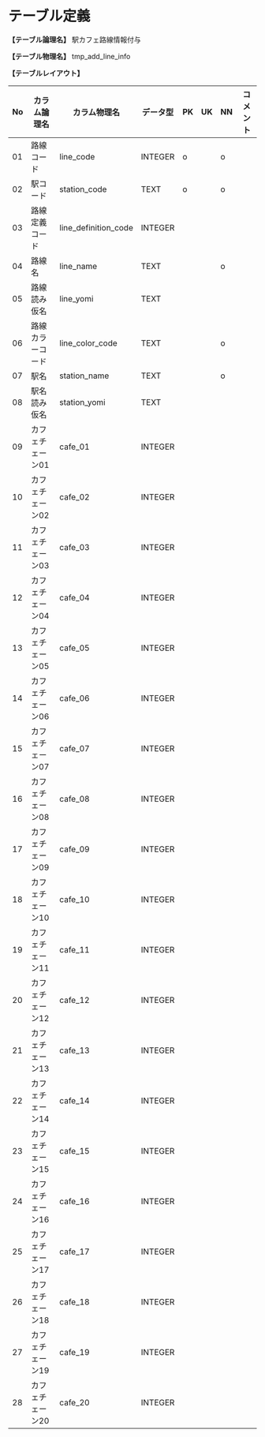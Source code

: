 # テーブル定義

**【テーブル論理名】**
駅カフェ路線情報付与

**【テーブル物理名】**
tmp_add_line_info

**【テーブルレイアウト】**

| No  | カラム論理名        | カラム物理名              | データ型  | PK  | UK  | NN  | コメント                    |
| --- | ------------------- | ------------------------  | --------- | --- | --- | --- | --------------------------- |
| 01  | 路線コード          | line_code                 | INTEGER   | o   |     | o   |                             |
| 02  | 駅コード            | station_code              | TEXT      | o   |     | o   |                             |
| 03  | 路線定義コード      | line_definition_code      | INTEGER   |     |     |     |                             |
| 04  | 路線名              | line_name                 | TEXT      |     |     | o   |                             |
| 05  | 路線読み仮名        | line_yomi                 | TEXT      |     |     |     |                             |
| 06  | 路線カラーコード    | line_color_code           | TEXT      |     |     | o   |                             |
| 07  | 駅名                | station_name              | TEXT      |     |     | o   |                             |
| 08  | 駅名読み仮名        | station_yomi              | TEXT      |     |     |     |                             |
| 09  | カフェチェーン01    | cafe_01                   | INTEGER   |     |     |     |                             |
| 10  | カフェチェーン02    | cafe_02                   | INTEGER   |     |     |     |                             |
| 11  | カフェチェーン03    | cafe_03                   | INTEGER   |     |     |     |                             |
| 12  | カフェチェーン04    | cafe_04                   | INTEGER   |     |     |     |                             |
| 13  | カフェチェーン05    | cafe_05                   | INTEGER   |     |     |     |                             |
| 14  | カフェチェーン06    | cafe_06                   | INTEGER   |     |     |     |                             |
| 15  | カフェチェーン07    | cafe_07                   | INTEGER   |     |     |     |                             |
| 16  | カフェチェーン08    | cafe_08                   | INTEGER   |     |     |     |                             |
| 17  | カフェチェーン09    | cafe_09                   | INTEGER   |     |     |     |                             |
| 18  | カフェチェーン10    | cafe_10                   | INTEGER   |     |     |     |                             |
| 19  | カフェチェーン11    | cafe_11                   | INTEGER   |     |     |     |                             |
| 20  | カフェチェーン12    | cafe_12                   | INTEGER   |     |     |     |                             |
| 21  | カフェチェーン13    | cafe_13                   | INTEGER   |     |     |     |                             |
| 22  | カフェチェーン14    | cafe_14                   | INTEGER   |     |     |     |                             |
| 23  | カフェチェーン15    | cafe_15                   | INTEGER   |     |     |     |                             |
| 24  | カフェチェーン16    | cafe_16                   | INTEGER   |     |     |     |                             |
| 25  | カフェチェーン17    | cafe_17                   | INTEGER   |     |     |     |                             |
| 26  | カフェチェーン18    | cafe_18                   | INTEGER   |     |     |     |                             |
| 27  | カフェチェーン19    | cafe_19                   | INTEGER   |     |     |     |                             |
| 28  | カフェチェーン20    | cafe_20                   | INTEGER   |     |     |     |                             |

